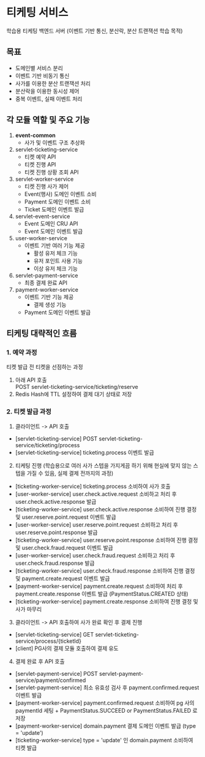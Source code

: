 # 티케팅 서비스
학습용 티케팅 백엔드 서버 (이벤트 기반 통신, 분산락, 분산 트랜잭션 학습 목적)

## 목표
- 도메인별 서비스 분리
- 이벤트 기반 비동기 통신
- 사가를 이용한 분산 트랜잭션 처리
- 분산락을 이용한 동시성 제어
- 중복 이벤트, 실패 이벤트 처리

## 각 모듈 역할 및 주요 기능
1. **event-common**
   - 사가 및 이벤트 구조 추상화
2. servlet-ticketing-service
   - 티켓 예약 API
   - 티켓 진행 API
   - 티켓 진행 상황 조회 API
3. servlet-worker-service
   - 티켓 진행 사가 제어
   - Event(행사) 도메인 이벤트 소비 
   - Payment 도메인 이벤트 소비
   - Ticket 도메인 이벤트 발급
4. servlet-event-service
   - Event 도메인 CRU API 
   - Event 도메인 이벤트 발급
5. user-worker-service
   - 이벤트 기반 여러 기능 제공
     - 활성 유저 체크 기능
     - 유저 포인트 사용 기능
     - 이상 유저 체크 기능
6. servlet-payment-service
   - 최종 결제 완료 API
7. payment-worker-service
   - 이벤트 기반 기능 제공
     - 결제 생성 기능
   - Payment 도메인 이벤트 발급


## 티케팅 대략적인 흐름

### 1. 예약 과정
티켓 발급 전 티켓을 선점하는 과정
1. 아래 API 호출  
POST servlet-ticketing-service/ticketing/reserve
2. Redis Hash에 TTL 설정하여 결제 대기 상태로 저장

### 2. 티켓 발급 과정
1. 클라이언트 -> API 호출
- [servlet-ticketing-service] POST servlet-ticketing-service/ticketing/process
- [servlet-ticketing-service] ticketing.process 이벤트 발급
2. 티케팅 진행 (학습용으로 여러 사가 스텝을 가지게끔 하기 위해 현실에 맞지 않는 스텝을 가질 수 있음, 실제 결제 전까지의 과정)
- [ticketing-worker-service] ticketing.process 소비하여 사가 호출
- [user-worker-service] user.check.active.request 소비하고 처리 후 user.check.active.response 발급
- [ticketing-worker-service] user.check.active.response 소비하여 진행 결정 및 user.reserve.point.request 이벤트 발급 
- [user-worker-service] user.reserve.point.request 소비하고 처리 후 user.reserve.point.response 발급 
- [ticketing-worker-service] user.reserve.point.response 소비하여 진행 결정 및 user.check.fraud.request 이벤트 발급
- [user-worker-service] user.check.fraud.request 소비하고 처리 후 user.check.fraud.response 발급
- [ticketing-worker-service] user.check.fraud.response 소비하여 진행 결정 및 payment.create.request 이벤트 발급
- [payment-worker-service] payment.create.request 소비하여 처리 후 payment.create.response 이벤트 발급 (PaymentStatus.CREATED 상태)
- [ticketing-worker-service] payment.create.response 소비하여 진행 결정 및 사가 마무리
3. 클라이언트 -> API 호출하여 사가 완료 확인 후 결제 진행  
- [servlet-ticketing-service] GET servlet-ticketing-service/process/{ticketId}  
- [client] PG사의 결제 모듈 호출하여 결제 유도
4. 결제 완료 후 API 호출
- [servlet-payment-service] POST servlet-payment-service/payment/confirmed
- [servlet-payment-service] 최소 유효성 검사 후 payment.confirmed.request 이벤트 발급
- [payment-worker-service] payment.confirmed.request 소비하여 pg 사의 paymentId 세팅 + PaymentStatus.SUCCEED or PaymentStatus.FAILED 로 저장
- [payment-worker-service] domain.payment 결제 도메인 이벤트 발급 (type = 'update')  
- [ticketing-worker-service] type = 'update' 인 domain.payment 소비하여 티켓 발급 